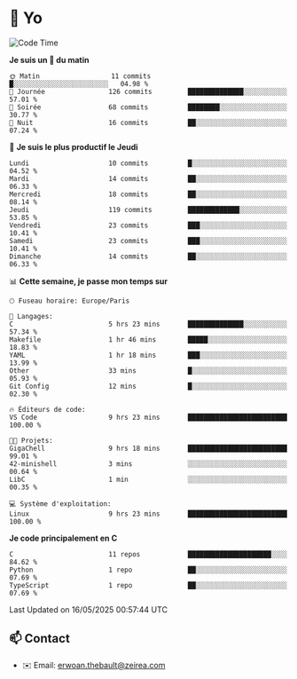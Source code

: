 # 👋 Yo

<!--START_SECTION:waka-->
![Code Time](http://img.shields.io/badge/Code%20Time-34%20hrs%2027%20mins-blue)

**Je suis un 🐤 du matin** 

```text
🌞 Matin                  11 commits          █░░░░░░░░░░░░░░░░░░░░░░░░   04.98 % 
🌆 Journée                126 commits         ██████████████░░░░░░░░░░░   57.01 % 
🌃 Soirée                 68 commits          ████████░░░░░░░░░░░░░░░░░   30.77 % 
🌙 Nuit                   16 commits          ██░░░░░░░░░░░░░░░░░░░░░░░   07.24 % 
```
📅 **Je suis le plus productif le Jeudi** 

```text
Lundi                    10 commits          █░░░░░░░░░░░░░░░░░░░░░░░░   04.52 % 
Mardi                    14 commits          ██░░░░░░░░░░░░░░░░░░░░░░░   06.33 % 
Mercredi                 18 commits          ██░░░░░░░░░░░░░░░░░░░░░░░   08.14 % 
Jeudi                    119 commits         █████████████░░░░░░░░░░░░   53.85 % 
Vendredi                 23 commits          ███░░░░░░░░░░░░░░░░░░░░░░   10.41 % 
Samedi                   23 commits          ███░░░░░░░░░░░░░░░░░░░░░░   10.41 % 
Dimanche                 14 commits          ██░░░░░░░░░░░░░░░░░░░░░░░   06.33 % 
```


📊 **Cette semaine, je passe mon temps sur** 

```text
🕑︎ Fuseau horaire: Europe/Paris

💬 Langages: 
C                        5 hrs 23 mins       ██████████████░░░░░░░░░░░   57.34 % 
Makefile                 1 hr 46 mins        █████░░░░░░░░░░░░░░░░░░░░   18.83 % 
YAML                     1 hr 18 mins        ███░░░░░░░░░░░░░░░░░░░░░░   13.99 % 
Other                    33 mins             █░░░░░░░░░░░░░░░░░░░░░░░░   05.93 % 
Git Config               12 mins             █░░░░░░░░░░░░░░░░░░░░░░░░   02.30 % 

🔥 Éditeurs de code: 
VS Code                  9 hrs 23 mins       █████████████████████████   100.00 % 

🐱‍💻 Projets: 
GigaChell                9 hrs 18 mins       █████████████████████████   99.01 % 
42-minishell             3 mins              ░░░░░░░░░░░░░░░░░░░░░░░░░   00.64 % 
LibC                     1 min               ░░░░░░░░░░░░░░░░░░░░░░░░░   00.35 % 

💻 Système d'exploitation: 
Linux                    9 hrs 23 mins       █████████████████████████   100.00 % 
```

**Je code principalement en C** 

```text
C                        11 repos            █████████████████████░░░░   84.62 % 
Python                   1 repo              ██░░░░░░░░░░░░░░░░░░░░░░░   07.69 % 
TypeScript               1 repo              ██░░░░░░░░░░░░░░░░░░░░░░░   07.69 % 
```




 Last Updated on 16/05/2025 00:57:44 UTC
<!--END_SECTION:waka-->

## 📫 Contact

- ✉️ Email: erwoan.thebault@zeirea.com
